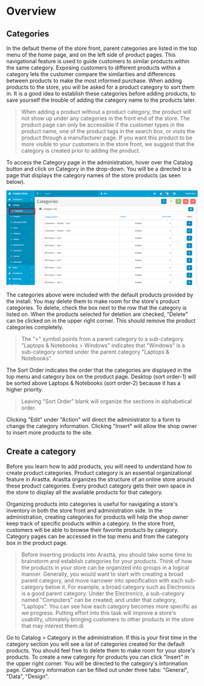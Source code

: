 Overview
========

Categories
----------

In the default theme of the store front, parent categories are listed in the top menu of the home page, and on the left side of product pages. This navigational feature is used to guide customers to similar products within the same category. Exposing customers to different products within a category lets the customer compare the similarities and differences between products to make the most informed purchase. When adding products to the store, you will be asked for a product category to sort them in. It is a good idea to establish these categories before adding products, to save yourself the trouble of adding the category name to the products later.

> When adding a product without a product category, the product will not show up under any categories in the front end of the store. The product page can only be accessible if the customer types in the product name, one of the product tags in the search box, or visits the product through a manufacturer page. If you want this product to be more visible to your customers in the store front, we suggest that the category is created prior to adding the product.

To access the Category page in the administration, hover over the Catalog button and click on Category in the drop-down. You will be a directed to a page that displays the category names of the store products (as seen below).

![categories](_images/categories.png)

The categories above were included with the default products provided by the install. You may delete them to make room for the store's product categories. To delete, check the box next to the row that the category is listed on. When the products selected for deletion are checked, "Delete" can be clicked on in the upper right corner. This should remove the product categories completely.

> The ">" symbol points from a parent category to a sub-category. "Laptops & Notebooks > Windows" indicates that "Windows" is a sub-category sorted under the parent category "Laptops & Notebooks".

The Sort Order indicates the order that the categories are displayed in the top menu and category box on the product page. Desktop (sort order-1) will be sorted above Laptops & Notebooks (sort order-2) because it has a higher priority.

> Leaving "Sort Order" blank will organize the sections in alphabetical order.

Clicking "Edit" under "Action" will direct the administrator to a form to change the category information. Clicking "Insert" will allow the shop owner to insert more products to the site.

Create a category
-----------------

Before you learn how to add products, you will need to understand how to create product categories. Product category is an essential organizational feature in Arastta. Arastta organizes the structure of an online store around these product categories. Every product category gets their own space in the store to display all the available products for that category.

Organizing products into categories is useful for navigating a store's inventory in both the store front and administration side. In the administration, creating categories for products will help the shop owner keep track of specific products within a category. In the store front, customers will be able to browse their favorite products by category. Category pages can be accessed in the top menu and from the category box in the product page.

> Before inserting products into Arastta, you should take some time to brainstorm and establish categories for your products. Think of how the products in your store can be organized into groups in a logical manner. Generally, you would want to start with creating a broad parent category, and move narrower into specification with each sub-category below it. For example, a broad category such as Electronics is a good parent category. Under the Electronics, a sub-category named "Computers" can be created; and under that category, "Laptops". You can see how each category becomes more specific as we progress. Putting effort into this task will improve a store's usability, ultimately bringing customers to other products in the store that may interest them.di

Go to Catalog > Category in the administration. If this is your first time in the category section you will see a list of categories created for the default products. You should feel free to delete them to make room for your store's products. To create a new category for products you can click "Insert" in the upper right corner. You will be directed to the category's information page. Category information can be filled out under three tabs: "General", "Data", "Design".
